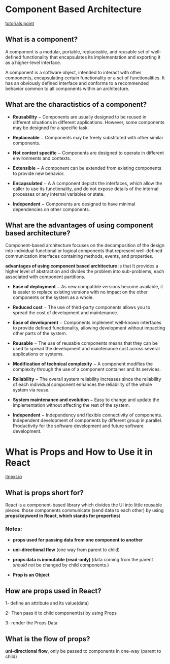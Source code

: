# Component Based Architecture
[tutorials point](https://www.tutorialspoint.com/software_architecture_design/component_based_architecture.htm)




## What is a component?



A component is a modular, portable, replaceable, and reusable set of well-defined functionality that encapsulates its implementation and exporting it as a higher-level interface.

A component is a software object, intended to interact with other components, encapsulating certain functionality or a set of functionalities. It has an obviously defined interface and conforms to a recommended behavior common to all components within an architecture.




## What are the charactistics of a component?



- **Reusability** − Components are usually designed to be reused in different situations in different applications. However, some components may be designed for a specific task.

- **Replaceable** − Components may be freely substituted with other similar components.

- **Not context specific** − Components are designed to operate in different environments and contexts.

- **Extensible** − A component can be extended from existing components to provide new behavior.

- **Encapsulated** − A A component depicts the interfaces, which allow the caller to use its functionality, and do not expose details of the internal processes or any internal variables or state.

- **Independent** − Components are designed to have minimal dependencies on other components.



## What are the advantages of using component based architecture?

Component-based architecture focuses on the decomposition of the design into individual functional or logical components that represent well-defined communication interfaces containing methods, events, and properties.

**advantages of using component based architecture** 
is that It provides a higher level of abstraction and divides the problem into sub-problems, each associated with component partitions.

- **Ease of deployment** − As new compatible versions become available, it is easier to replace existing versions with no impact on the other components or the system as a whole.

- **Reduced cost** − The use of third-party components allows you to spread the cost of development and maintenance.

- **Ease of development** − Components implement well-known interfaces to provide defined functionality, allowing development without impacting other parts of the system.

- **Reusable** − The use of reusable components means that they can be used to spread the development and maintenance cost across several applications or systems.

- **Modification of technical complexity** − A component modifies the complexity through the use of a component container and its services.

- **Reliability** − The overall system reliability increases since the reliability of each individual component enhances the reliability of the whole system via reuse.

- **System maintenance and evolution** − Easy to change and update the implementation without affecting the rest of the system.

- **Independent** − Independency and flexible connectivity of components. Independent development of components by different group in parallel. Productivity for the software development and future software development.


# What is Props and How to Use it in React
[itnext.io](https://itnext.io/what-is-props-and-how-to-use-it-in-react-da307f500da0)


## What is props short for?


React is a component-based library which divides the UI into little reusable pieces. those components  communicate (send data to each other) by using **props**(**keyword in React, which stands for properties**)

### Notes:

- **props used for passing data from one component to another**

- **uni-directional flow** (one way from parent to child)

- **props data is immutable (read-only)** (data coming from the parent *should not* be changed by child components.)

- **Prop is an Object**


## How are props used in React?


1- define an attribute and its value(data)

2- Then pass it to child component(s) by using Props

3- render the Props Data



## What is the flow of props?
**uni-directional flow**, only be passed to components in one-way (parent to child)



